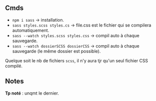 ## Cmds

- `npm i sass` -> installation. 
- `sass styles.scss styles.cs` -> file.css est le fichier qui se compilera automatiquement. 
- `sass --watch styles.scss styles.css` -> compil auto à chaque sauvegarde. 
- `sass --watch dossierSCSS dossierCSS` -> compil auto à chaque sauvegarde (le même dossier est possible). 

Quelque soit le nb de fichiers `scss`, il n'y aura tjr qu'un seul fichier CSS compilé. 

## Notes

**Tp noté** : unqmt le dernier. 